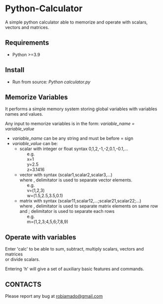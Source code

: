 # Python-Calculator
A simple python calculator able to memorize and operate with scalars, vectors and matrices.

## Requirements

- Python >=3.9

## Install

- Run from source: _Python calculator.py_

## Memorize Variables
It performs a simple memory system storing global variables 
with variables names and values.

Any input to memorize variables is in the form:
*variable_name = variable_value*

- *variable_name* can be any string and must be before = sign </br>
- *variable_value* can be: </br>
  - scalar with integer or float syntax 0,1,2,-1,-2,0.1,-0.1,... </br>
      &nbsp;&nbsp;&nbsp;&nbsp;&nbsp;&nbsp;e.g. </br>
      &nbsp;&nbsp;&nbsp;&nbsp;&nbsp;&nbsp;x=1 </br>
      &nbsp;&nbsp;&nbsp;&nbsp;&nbsp;&nbsp;y=2.5 </br>
      &nbsp;&nbsp;&nbsp;&nbsp;&nbsp;&nbsp;z=3.1416 </br>
  - vector with syntax (scalar1,scalar2,scalar3,...) </br>
    where , delimitator is used to separate vector elements. </br>
      &nbsp;&nbsp;&nbsp;&nbsp;&nbsp;&nbsp;e.g. </br>
      &nbsp;&nbsp;&nbsp;&nbsp;&nbsp;&nbsp;v=(1,2,3) </br>
      &nbsp;&nbsp;&nbsp;&nbsp;&nbsp;&nbsp;w=(1.5,2.5,3.5,0.1) </br>
  - matrix with syntax (scalar11,scalar12,...;scalar21,scalar22;...) </br>
    where , delimitator is used to separate matrix elements on same row </br>
    and ; delimitator is used to separate each rows </br>
      &nbsp;&nbsp;&nbsp;&nbsp;&nbsp;&nbsp;e.g. </br>
      &nbsp;&nbsp;&nbsp;&nbsp;&nbsp;&nbsp;m=(1,2,3;4,5,6;7,8,9)

## Operate with variables
Enter 'calc' to be able to sum, subtract, multiply scalars, vectors and matrices </br>
or divide scalars. </br>

Entering 'h' will give a set of auxiliary basic features and commands. </br>

## CONTACTS
Please report any bug at robiamado@gmail.com
